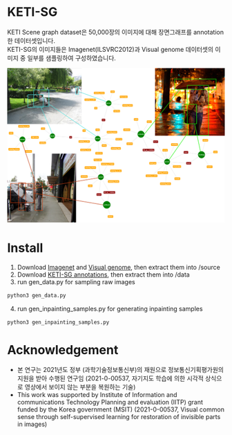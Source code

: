 # KETI-SG
KETI Scene graph dataset은 50,000장의 이미지에 대해 장면그래프를 annotation한 데이터셋입니다.  
KETI-SG의 이미지들은 Imagenet(ILSVRC2012)과 Visual genome 데이터셋의 이미지 중 일부를 샘플링하여 구성하였습니다.  

![main](KETI-SG.png)

# Install
1. Download [Imagenet](https://www.image-net.org) and [Visual genome](https://homes.cs.washington.edu/~ranjay/visualgenome/), then extract them into /source
2. Download [KETI-SG annotations](https://drive.google.com/file/d/1aWK8taUcZzvSLNv7XX5t34JsZxBefjp1/view?usp=drive_link), then extract them into /data
3. run gen_data.py for sampling raw images
```python 
python3 gen_data.py 
```
4. run gen_inpainting_samples.py for generating inpainting samples
```python
python3 gen_inpainting_samples.py 
```


# Acknowledgement
* 본 연구는 2021년도 정부 (과학기술정보통신부)의 재원으로 정보통신기획평가원의 지원을 받아 수행된 연구임 (2021-0-00537, 자기지도 학습에 의한 시각적 상식으로 영상에서 보이지 않는 부분을 복원하는 기술)  
* This work was supported by Institute of Information and communications Technology Planning and evaluation (IITP) grant funded by the Korea government (MSIT) (2021-0-00537, Visual common sense through self-supervised learning for restoration of invisible parts in images)